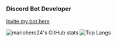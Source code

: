 ### Discord Bot Developer
<a href="https://bot.cowbot.xyz">Invite my bot here</a>
 
![mariohero24's GitHub stats](https://github-readme-stats.vercel.app/api?username=mariohero24&show_icons=true&theme=tokyonight&count_private=true)
![Top Langs](https://github-readme-stats.vercel.app/api/top-langs/?username=mariohero24&layout=compact&theme=tokyonight)
